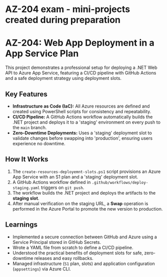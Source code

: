 # AZ-204 exam - mini-projects created during preparation

# AZ-204: Web App Deployment in a App Service Plan

This project demonstrates a professional setup for deploying a .NET Web API to Azure App Service, featuring a CI/CD pipeline with GitHub Actions and a safe deployment strategy using deployment slots.

## Key Features

- **Infrastructure as Code (IaC):** All Azure resources are defined and created using PowerShell scripts for consistency and repeatability.
- **CI/CD Pipeline:** A GitHub Actions workflow automatically builds the .NET project and deploys it to a 'staging' environment on every push to the `main` branch.
- **Zero-Downtime Deployments:** Uses a 'staging' deployment slot to validate changes before swapping into 'production', ensuring users experience no downtime.

## How It Works

1.  The `create-resources-deployemnt-slots.ps1` script provisions an Azure App Service with an S1 plan and a 'staging' deployment slot.
2.  A GitHub Actions workflow defined in `.github/workflows/deploy-staging.yaml` triggers on `git push`.
3.  The workflow builds the .NET project and deploys the artifacts to the **staging slot**.
4.  After manual verification on the staging URL, a **Swap** operation is performed in the Azure Portal to promote the new version to production.

## Learnings

- Implemented a secure connection between GitHub and Azure using a Service Principal stored in GitHub Secrets.
- Wrote a YAML file from scratch to define a CI/CD pipeline.
- Understood the practical benefits of deployment slots for safe, zero-downtime releases and easy rollbacks.
- Managed infrastructure (`S1` plan, slots) and application configuration (`appsettings`) via Azure CLI.